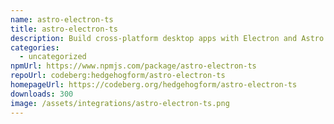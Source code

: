 ```yaml
---
name: astro-electron-ts
title: astro-electron-ts
description: Build cross-platform desktop apps with Electron and Astro
categories:
  - uncategorized
npmUrl: https://www.npmjs.com/package/astro-electron-ts
repoUrl: codeberg:hedgehogform/astro-electron-ts
homepageUrl: https://codeberg.org/hedgehogform/astro-electron-ts
downloads: 300
image: /assets/integrations/astro-electron-ts.png
---
```

